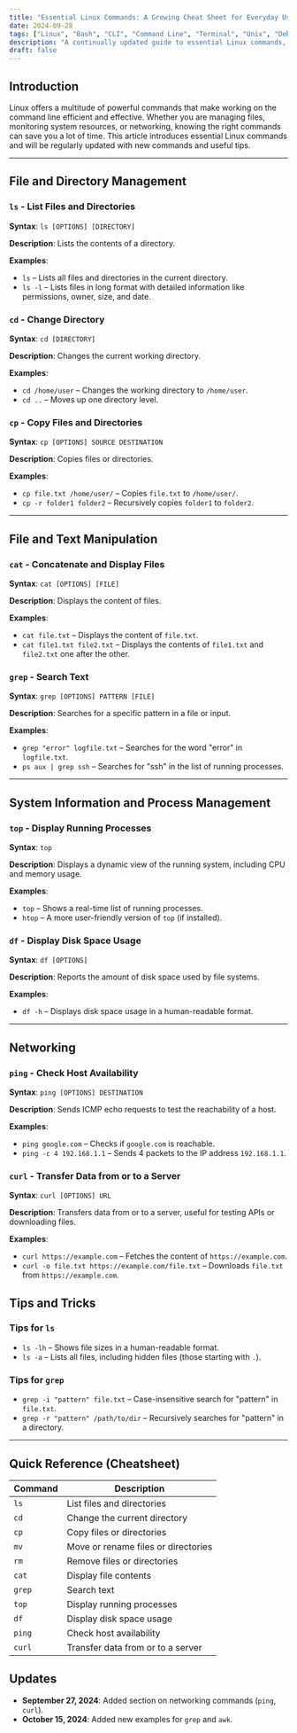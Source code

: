 ```yaml
---
title: "Essential Linux Commands: A Growing Cheat Sheet for Everyday Use"
date: 2024-09-28
tags: ["Linux", "Bash", "CLI", "Command Line", "Terminal", "Unix", "Debian"]
description: "A continually updated guide to essential Linux commands, covering file management, system monitoring, and networking with practical examples."
draft: false
---
```


## Introduction
Linux offers a multitude of powerful commands that make working on the command line efficient and effective. Whether you are managing files, monitoring system resources, or networking, knowing the right commands can save you a lot of time. This article introduces essential Linux commands and will be regularly updated with new commands and useful tips.

---

## File and Directory Management
### `ls` - List Files and Directories
**Syntax**: `ls [OPTIONS] [DIRECTORY]`

**Description**: Lists the contents of a directory.

**Examples**:
- `ls` – Lists all files and directories in the current directory.
- `ls -l` – Lists files in long format with detailed information like permissions, owner, size, and date.

### `cd` - Change Directory
**Syntax**: `cd [DIRECTORY]`

**Description**: Changes the current working directory.

**Examples**:
- `cd /home/user` – Changes the working directory to `/home/user`.
- `cd ..` – Moves up one directory level.

### `cp` - Copy Files and Directories
**Syntax**: `cp [OPTIONS] SOURCE DESTINATION`

**Description**: Copies files or directories.

**Examples**:
- `cp file.txt /home/user/` – Copies `file.txt` to `/home/user/`.
- `cp -r folder1 folder2` – Recursively copies `folder1` to `folder2`.

---

## File and Text Manipulation
### `cat` - Concatenate and Display Files
**Syntax**: `cat [OPTIONS] [FILE]`

**Description**: Displays the content of files.

**Examples**:
- `cat file.txt` – Displays the content of `file.txt`.
- `cat file1.txt file2.txt` – Displays the contents of `file1.txt` and `file2.txt` one after the other.

### `grep` - Search Text
**Syntax**: `grep [OPTIONS] PATTERN [FILE]`

**Description**: Searches for a specific pattern in a file or input.

**Examples**:
- `grep "error" logfile.txt` – Searches for the word "error" in `logfile.txt`.
- `ps aux | grep ssh` – Searches for "ssh" in the list of running processes.

---

## System Information and Process Management
### `top` - Display Running Processes
**Syntax**: `top`

**Description**: Displays a dynamic view of the running system, including CPU and memory usage.

**Examples**:
- `top` – Shows a real-time list of running processes.
- `htop` – A more user-friendly version of `top` (if installed).

### `df` - Display Disk Space Usage
**Syntax**: `df [OPTIONS]`

**Description**: Reports the amount of disk space used by file systems.

**Examples**:
- `df -h` – Displays disk space usage in a human-readable format.

---

## Networking
### `ping` - Check Host Availability
**Syntax**: `ping [OPTIONS] DESTINATION`

**Description**: Sends ICMP echo requests to test the reachability of a host.

**Examples**:
- `ping google.com` – Checks if `google.com` is reachable.
- `ping -c 4 192.168.1.1` – Sends 4 packets to the IP address `192.168.1.1`.

### `curl` - Transfer Data from or to a Server
**Syntax**: `curl [OPTIONS] URL`

**Description**: Transfers data from or to a server, useful for testing APIs or downloading files.

**Examples**:
- `curl https://example.com` – Fetches the content of `https://example.com`.
- `curl -o file.txt https://example.com/file.txt` – Downloads `file.txt` from `https://example.com`.

## Tips and Tricks
### Tips for `ls`
- `ls -lh` – Shows file sizes in a human-readable format.
- `ls -a` – Lists all files, including hidden files (those starting with `.`).

### Tips for `grep`
- `grep -i "pattern" file.txt` – Case-insensitive search for "pattern" in `file.txt`.
- `grep -r "pattern" /path/to/dir` – Recursively searches for "pattern" in a directory.

---

## Quick Reference (Cheatsheet)
| Command  | Description                          |
|----------|--------------------------------------|
| `ls`     | List files and directories            |
| `cd`     | Change the current directory          |
| `cp`     | Copy files or directories             |
| `mv`     | Move or rename files or directories   |
| `rm`     | Remove files or directories           |
| `cat`    | Display file contents                 |
| `grep`   | Search text                           |
| `top`    | Display running processes             |
| `df`     | Display disk space usage              |
| `ping`   | Check host availability               |
| `curl`   | Transfer data from or to a server     |




## Updates
- **September 27, 2024**: Added section on networking commands (`ping`, `curl`).
- **October 15, 2024**: Added new examples for `grep` and `awk`.
